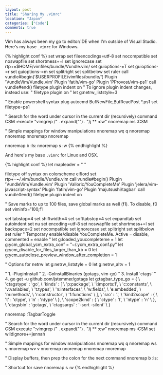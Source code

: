 ```yaml
---
layout: post
title: "Sharing My .vimrc"
location: "Japan"
categories: ["Code"]
comments: true
---
```


Vim has always been my go to editor/IDE when I'm outside of Visual Studio. Here's my base `_vimrc` for Windows.

{% highlight conf %}
set wrap
set fileencodings=utf-8
set nocompatible
set noswapfile
set shortmess+=I
set ignorecase
set rtp+=$HOME/vimfiles/bundle/Vundle.vim/
set guioptions-=T
set guioptions-=r
set guioptions-=m
set splitright
set splitbelow
set ruler
call vundle#begin('$USERPROFILE/vimfiles/bundle/')
Plugin 'VundleVim/Vundle.vim'
Plugin 'fatih/vim-go'
Plugin 'PProvost/vim-ps1'
call vundle#end()
filetype plugin indent on
" To ignore plugin indent changes, instead use:
" filetype plugin on
" let g:netrw_liststyle=3

" Enable powershell syntax plug
autocmd BufNewFile,BufReadPost *.ps1 set filetype=ps1

" Search for the word under cursor in the current dir (recursively)
command CSM :execute "vimgrep /" . expand("<cword>") . "/j ** <Bar> :cw"
nnoremap <leader>ms :CSM<CR>

" Simple mappings for window manipulations
nnoremap <leader>wq <C-W>q
nnoremap <leader><left><left> <C-W><left>
nnoremap <leader><right><right> <C-W><right>
nnoremap <leader><up><up> <C-W><up>
nnoremap <leader><down><down> <C-W><down>

nnoremap <leader>b :ls<CR>:
nnoremap <leader>s :w<CR>
{% endhighlight %}

And here's my base `.vimrc` for Linux and OSX.

{% highlight conf %}
let mapleader = " "

filetype off
syntax on
colorscheme elflord
set rtp+=~/.vim/bundle/Vundle.vim
call vundle#begin()
Plugin 'VundleVim/Vundle.vim'
Plugin 'Valloric/YouCompleteMe'
Plugin 'jelera/vim-javascript-syntax'
Plugin 'fatih/vim-go'
Plugin 'majutsushi/tagbar'
call vundle#end()
filetype plugin indent on

" Save marks to up to 100 files, save global marks as well (f1). To disable, f0
set viminfo='100,f1

set tabstop=4
set shiftwidth=4
set softtabstop=4
set expandtab
set autoindent
set nu
set encoding=utf-8
set noswapfile
set shortmess+=I
set backspace=2
set nocompatible
set ignorecase
set splitright
set splitbelow
set ruler
" Temporary enable/disable YouCompleteMe. Active = disable, commented = enable
" let g:loaded_youcompleteme = 1
let g:ycm_global_ycm_extra_conf = "~/.ycm_extra_conf.py"
let g:ycm_disable_for_files_larger_than_kb = 0
let g:ycm_autoclose_preview_window_after_completion = 1

" Options for netrw
let g:netrw_liststyle = 0
let g:netrw_altv = 1

" 1. :PluginInstall
" 2. :GoInstallBinaries (gotags, vim-go)
" 3. Install 'ctags'
" 4. go get -u github.com/jstemmer/gotags
let g:tagbar_type_go = {
    \ 'ctagstype' : 'go',
    \ 'kinds'     : [
        \ 'p:package',
        \ 'i:imports:1',
        \ 'c:constants',
        \ 'v:variables',
        \ 't:types',
        \ 'n:interfaces',
        \ 'w:fields',
        \ 'e:embedded',
        \ 'm:methods',
        \ 'r:constructor',
        \ 'f:functions'
    \ ],
    \ 'sro' : '.',
    \ 'kind2scope' : {
        \ 't' : 'ctype',
        \ 'n' : 'ntype'
    \ },
    \ 'scope2kind' : {
        \ 'ctype' : 't',
        \ 'ntype' : 'n'
    \ },
    \ 'ctagsbin'  : 'gotags',
    \ 'ctagsargs' : '-sort -silent'
\ }

nnoremap <F8> :TagbarToggle<CR>

" Search for the word under cursor in the current dir (recursively)
command CSM execute ":vimgrep /" . expand("<cword>") . "/j ** <Bar> :cw"
nnoremap <leader>ms :CSM<CR>
set wildignore+=jennah

" Simple mappings for window manipulations
nnoremap <leader>wq <C-W>q
nnoremap <leader>ws <C-W>s
nnoremap <leader>wv <C-W>v
nnoremap <leader><left><left> <C-W><left>
nnoremap <leader><right><right> <C-W><right>
nnoremap <leader><up><up> <C-W><up>
nnoremap <leader><down><down> <C-W><down>

" Display buffers, then prep the colon for the next command
nnoremap <leader>b :ls<CR>:

" Shortcut for save
nnoremap <leader>s :w<CR>
{% endhighlight %}
